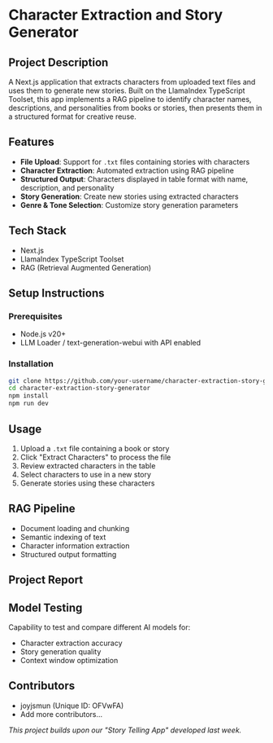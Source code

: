 # Character Extraction and Story Generator

## Project Description
A Next.js application that extracts characters from uploaded text files and uses them to generate new stories. Built on the LlamaIndex TypeScript Toolset, this app implements a RAG pipeline to identify character names, descriptions, and personalities from books or stories, then presents them in a structured format for creative reuse.

## Features
- **File Upload**: Support for `.txt` files containing stories with characters
- **Character Extraction**: Automated extraction using RAG pipeline
- **Structured Output**: Characters displayed in table format with name, description, and personality
- **Story Generation**: Create new stories using extracted characters
- **Genre & Tone Selection**: Customize story generation parameters

## Tech Stack
- Next.js
- LlamaIndex TypeScript Toolset
- RAG (Retrieval Augmented Generation)

## Setup Instructions

### Prerequisites
- Node.js v20+
- LLM Loader / text-generation-webui with API enabled

### Installation
```bash
git clone https://github.com/your-username/character-extraction-story-generator
cd character-extraction-story-generator
npm install
npm run dev
```

## Usage
1. Upload a `.txt` file containing a book or story
2. Click "Extract Characters" to process the file
3. Review extracted characters in the table
4. Select characters to use in a new story
5. Generate stories using these characters

## RAG Pipeline
- Document loading and chunking
- Semantic indexing of text
- Character information extraction
- Structured output formatting

## Project Report


## Model Testing
Capability to test and compare different AI models for:
- Character extraction accuracy
- Story generation quality
- Context window optimization

## Contributors
- joyjsmun (Unique ID: OFVwFA)
- Add more contributors...

*This project builds upon our "Story Telling App" developed last week.*
